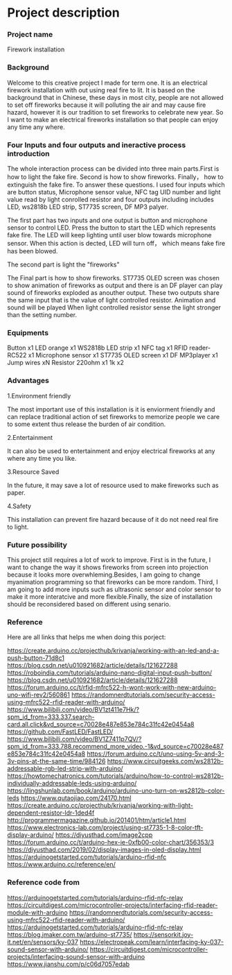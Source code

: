 # Project description

### Project name

Firework installation

### Background 
Welcome to this creative project I made for term one. It is an electrical firework installation with out using real fire to lit.
It is based on the background that in Chinese, these days in most city, people are not allowed to set off fireworks because it will polluting the air and may cause fire hazard, however it is our tradition to set fireworks to celebrate new year. So I want to make an electrical fireworks installation so that people can enjoy any time any where.

### Four Inputs and four outputs and ineractive process introduction
The whole interaction process can be divided into three main parts.First is how to light the fake fire. Second is how to show fireworks. Finally， how to extinguish the fake fire. To answer these questions. I used four inputs which are button status, Microphone sensor value, NFC tag UID number and light value read by light conrolled resistor and four outputs including includes LED, ws2818b LED strip, ST7735 screen, DF MP3 palyer. 

The first part has two inputs and one output is button and microphone sensor to control LED. Press the button to start the LED which represents fake fire. The LED will keep lighting until user blow towards microphone sensor. When this action is dected, LED will turn off， which means fake fire has been blowed.

The second part is light the "fireworks"

The Final part is how to show fireworks. ST7735 OLED screen was chosen to show animation of fireworks as output and there is an DF player can play sound of fireworks exploded as anouther output. These two outputs share the same input that is the value of light controlled resistor. Animation and sound will be played When light controlled resistor sense the light stronger than the setting number.

### Equipments
Button x1 
LED orange x1
WS2818b LED strip x1
NFC tag x1
RFID reader-RC522 x1
Microphone sensor x1
ST7735 OLED screen x1
DF MP3player x1
Jump wires xN
Resistor 220ohm x1 1k x2

### Advantages
1.Environment friendly

The most important use of this installation is it is enviorment friendly and can replace traditional action of set fireworks to memorize people we care to some extent thus release the burden of air condition.

2.Entertainment

It can also be used to entertainment and enjoy electrical fireworks at any where any time you like.

3.Resource Saved

In the future, it may save a lot of resource used to make fireworks such as paper.

4.Safety

This installation can prevent fire hazard because of it do not need real fire to light.

### Future possibility
This project still requires a lot of work to improve. First is in the future, I want to change the way it shows fireworks from screen into projection because it looks more overwhleming.Besides, I am going to change myanimation programming so that fireworks can be more random. Third, I am going to add more inputs such as ultrasonic sensor and color sensor to make it more interatcive and more flexible.Finally, the size of installation should be reconsidered based on different using senario.  

### Reference
Here are all links that helps me when doing this porject:

https://create.arduino.cc/projecthub/krivanja/working-with-an-led-and-a-push-button-71d8c1
https://blog.csdn.net/u010921682/article/details/121627288
https://roboindia.com/tutorials/arduino-nano-digital-input-push-button/
https://blog.csdn.net/u010921682/article/details/121627288
https://forum.arduino.cc/t/rfid-mfrc522-h-wont-work-with-new-arduino-uno-wifi-rev2/560861
https://randomnerdtutorials.com/security-access-using-mfrc522-rfid-reader-with-arduino/
https://www.bilibili.com/video/BV1zt411e7Hk/?spm_id_from=333.337.search-card.all.click&vd_source=c70028e487e853e784c31fc42e0454a8
https://github.com/FastLED/FastLED/ 
https://www.bilibili.com/video/BV1Z7411p7QV/?spm_id_from=333.788.recommend_more_video.-1&vd_source=c70028e487e853e784c31fc42e0454a8 
https://forum.arduino.cc/t/uno-using-5v-and-3-3v-pins-at-the-same-time/984126 
https://www.circuitgeeks.com/ws2812b-addressable-rgb-led-strip-with-arduino/ 
https://howtomechatronics.com/tutorials/arduino/how-to-control-ws2812b-individually-addressable-leds-using-arduino/ 
https://lingshunlab.com/book/arduino/arduino-uno-turn-on-ws2812b-color-leds 
https://www.qutaojiao.com/24170.html 
https://create.arduino.cc/projecthub/krivanja/working-with-light-dependent-resistor-ldr-1ded4f
http://programmermagazine.github.io/201401/htm/article1.html
https://www.electronics-lab.com/project/using-st7735-1-8-color-tft-display-arduino/
https://diyusthad.com/image2cpp
https://forum.arduino.cc/t/arduino-hex-ie-0xfb00-color-chart/356353/3 
https://diyusthad.com/2019/02/display-images-in-oled-display.html 
https://arduinogetstarted.com/tutorials/arduino-rfid-nfc
https://www.arduino.cc/reference/en/ 

### Reference code from
https://arduinogetstarted.com/tutorials/arduino-rfid-nfc-relay
https://circuitdigest.com/microcontroller-projects/interfacing-rfid-reader-module-with-arduino
https://randomnerdtutorials.com/security-access-using-mfrc522-rfid-reader-with-arduino/ 
https://arduinogetstarted.com/tutorials/arduino-rfid-nfc-relay 
https://blog.jmaker.com.tw/arduino-st7735/ 
https://sensorkit.joy-it.net/en/sensors/ky-037
https://electropeak.com/learn/interfacing-ky-037-sound-sensor-with-arduino/ 
https://circuitdigest.com/microcontroller-projects/interfacing-sound-sensor-with-arduino
https://www.jianshu.com/p/c06d7057edab
